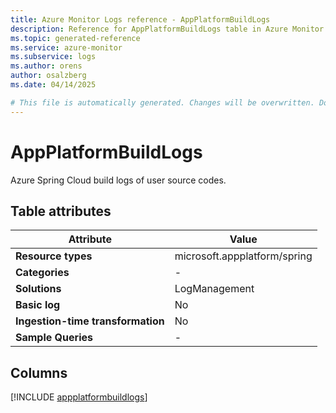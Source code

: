 ```yaml
---
title: Azure Monitor Logs reference - AppPlatformBuildLogs
description: Reference for AppPlatformBuildLogs table in Azure Monitor Logs.
ms.topic: generated-reference
ms.service: azure-monitor
ms.subservice: logs
ms.author: orens
author: osalzberg
ms.date: 04/14/2025

# This file is automatically generated. Changes will be overwritten. Do not change this file directly.
---
```


# AppPlatformBuildLogs

Azure Spring Cloud build logs of user source codes.


## Table attributes

|Attribute|Value|
|---|---|
|**Resource types**|microsoft.appplatform/spring|
|**Categories**|-|
|**Solutions**| LogManagement|
|**Basic log**|No|
|**Ingestion-time transformation**|No|
|**Sample Queries**|-|



## Columns
  
[!INCLUDE [appplatformbuildlogs](~/reusable-content/ce-skilling/azure/includes/azure-monitor/reference/tables/appplatformbuildlogs-include.md)]

